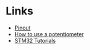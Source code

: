 # Links
- [Pinout](./pinout.jpg)
- [How to use a potentiometer](https://www.digikey.nl/-/media/Images/Article%20Library/TechZone%20Articles/2021/May/The%20Fundamentals%20of%20Digital%20Potentiometers%20and%20How%20to%20Use%20Them/article-2021may-the-fundamentals-of-digital-fig1.jpg?la=en&ts=7103c327-388b-4a84-8620-851590a9ec9f)
- [STM32 Tutorials](https://github.com/dekuNukem/STM32_tutorials)